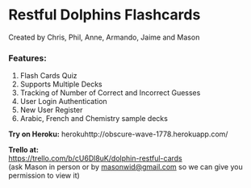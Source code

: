Restful Dolphins Flashcards
===========================
  
  Created by Chris, Phil, Anne, Armando, Jaime and Mason

### Features:
1. Flash Cards Quiz
2. Supports Multiple Decks
3. Tracking of Number of Correct and Incorrect Guesses
4. User Login Authentication
5. New User Register
6. Arabic, French and Chemistry sample decks

**Try on Heroku:** 
herokuhttp://obscure-wave-1778.herokuapp.com/


**Trello at:**  
https://trello.com/b/cU6Dl8uK/dolphin-restful-cards  
(ask Mason in person or by masonwid@gmail.com so we can give you permission to view it)  
